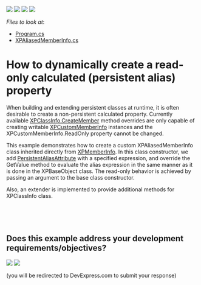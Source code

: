 <!-- default badges list -->
![](https://img.shields.io/endpoint?url=https://codecentral.devexpress.com/api/v1/VersionRange/128585826/23.2.1%2B)
[![](https://img.shields.io/badge/Open_in_DevExpress_Support_Center-FF7200?style=flat-square&logo=DevExpress&logoColor=white)](https://supportcenter.devexpress.com/ticket/details/E3473)
[![](https://img.shields.io/badge/📖_How_to_use_DevExpress_Examples-e9f6fc?style=flat-square)](https://docs.devexpress.com/GeneralInformation/403183)
[![](https://img.shields.io/badge/💬_Leave_Feedback-feecdd?style=flat-square)](#does-this-example-address-your-development-requirementsobjectives)
<!-- default badges end -->
<!-- default file list -->
*Files to look at*:

* [Program.cs](./CS/ConsoleApplication17/Program.cs) 
* [XPAliasedMemberInfo.cs](./CS/ConsoleApplication17/XPAliasedMemberInfo.cs) 
<!-- default file list end -->
# How to dynamically create a read-only calculated (persistent alias) property


<p>When building and extending persistent classes at runtime, it is often desirable to create a non-persistent calculated property. Currently available <a href="https://documentation.devexpress.com/#CoreLibraries/DevExpressXpoMetadataXPClassInfo_CreateMembertopic">XPClassInfo.CreateMember</a> method overrides are only capable of creating writable <a href="https://documentation.devexpress.com/CoreLibraries/clsDevExpressXpoMetadataXPCustomMemberInfotopic.aspx">XPCustomMemberInfo</a> instances and the XPCustomMemberInfo.ReadOnly property cannot be changed.</p>
<p>This example demonstrates how to create a custom XPAliasedMemberInfo class inherited directly from <a href="https://documentation.devexpress.com/CoreLibraries/clsDevExpressXpoMetadataXPMemberInfotopic.aspx">XPMemberInfo</a>. In this class constructor, we add <a href="https://documentation.devexpress.com/CoreLibraries/clsDevExpressXpoPersistentAliasAttributetopic.aspx">PersistentAliasAttribute</a> with a specified expression, and override the GetValue method to evaluate the alias expression in the same manner as it is done in the XPBaseObject class. The read-only behavior is achieved by passing an argument to the base class constructor.</p>
<p>Also, an extender is implemented to provide additional methods for XPClassInfo class.</p>
<p> </p>

<br/>


<!-- feedback -->
## Does this example address your development requirements/objectives?

[<img src="https://www.devexpress.com/support/examples/i/yes-button.svg"/>](https://www.devexpress.com/support/examples/survey.xml?utm_source=github&utm_campaign=XPO_how-to-dynamically-create-a-read-only-calculated-persistent-alias-property-e3473&~~~was_helpful=yes) [<img src="https://www.devexpress.com/support/examples/i/no-button.svg"/>](https://www.devexpress.com/support/examples/survey.xml?utm_source=github&utm_campaign=XPO_how-to-dynamically-create-a-read-only-calculated-persistent-alias-property-e3473&~~~was_helpful=no)

(you will be redirected to DevExpress.com to submit your response)
<!-- feedback end -->

